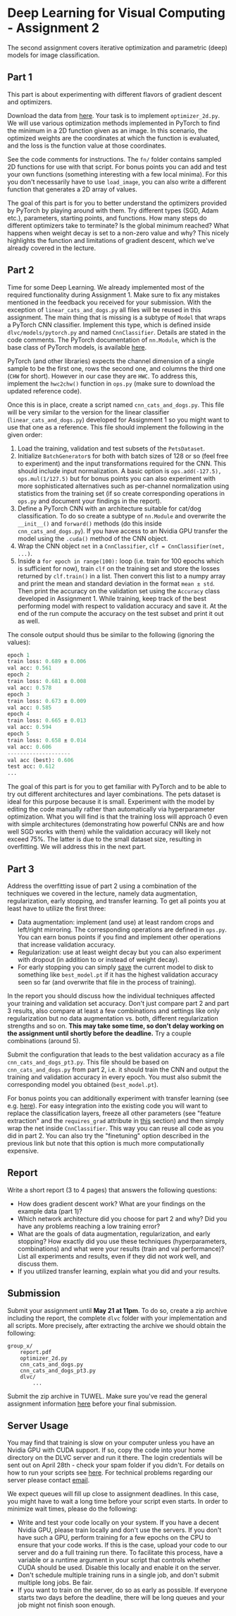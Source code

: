 # Deep Learning for Visual Computing - Assignment 2

The second assignment covers iterative optimization and parametric (deep) models for image classification.

## Part 1

This part is about experimenting with different flavors of gradient descent and optimizers.

Download the data from [here](https://smithers.cvl.tuwien.ac.at/jstrohmayer/dlvc_ss23/-/tree/main/assignments/assignment_2). Your task is to implement `optimizer_2d.py`. We will use various optimization methods implemented in PyTorch to find the minimum in a 2D function given as an image. In this scenario, the optimized weights are the coordinates at which the function is evaluated, and the loss is the function value at those coordinates.

See the code comments for instructions. The `fn/` folder contains sampled 2D functions for use with that script. For bonus points you can add and test your own functions (something interesting with a few local minima). For this you don't necessarily have to use `load_image`, you can also write a different function that generates a 2D array of values.

The goal of this part is for you to better understand the optimizers provided by PyTorch by playing around with them. Try different types (SGD, Adam etc.), parameters, starting points, and functions. How many steps do different optimizers take to terminate? Is the global minimum reached? What happens when weight decay is set to a non-zero value and why? This nicely highlights the function and limitations of gradient descent, which we've already covered in the lecture.

## Part 2

Time for some Deep Learning. We already implemented most of the required functionality during Assignment 1. Make sure to fix any mistakes mentioned in the feedback you received for your submission. With the exception of `linear_cats_and_dogs.py` all files will be reused in this assignment. The main thing that is missing is a subtype of `Model` that wraps a PyTorch CNN classifier. Implement this type, which is defined inside `dlvc/models/pytorch.py` and named `CnnClassifier`. Details are stated in the code comments. The PyTorch documentation of `nn.Module`, which is the base class of PyTorch models, is available [here](https://pytorch.org/docs/stable/generated/torch.nn.Module.html#torch.nn.Module).

PyTorch (and other libraries) expects the channel dimension of a single sample to be the first one, rows the second one, and columns the third one (`CHW` for short). However in our case they are `HWC`. To address this, implement the `hwc2chw()` function in `ops.py` (make sure to download the updated reference code).

Once this is in place, create a script named `cnn_cats_and_dogs.py`. This file will be very similar to the version for the linear classifier (`linear_cats_and_dogs.py`) developed for Assignment 1 so you might want to use that one as a reference. This file should implement the following in the given order:

1. Load the training, validation and test subsets of the `PetsDataset`.
2. Initialize `BatchGenerator`s for both with batch sizes of 128 or so (feel free to experiment) and the input transformations required for the CNN. This should include input normalization. A basic option is `ops.add(-127.5), ops.mul(1/127.5)` but for bonus points you can also experiment with more sophisticated alternatives such as per-channel normalization using statistics from the training set (if so create corresponding operations in `ops.py` and document your findings in the report).
3. Define a PyTorch CNN with an architecture suitable for cat/dog classification. To do so create a subtype of `nn.Module` and overwrite the `__init__()` and `forward()` methods (do this inside `cnn_cats_and_dogs.py`). If you have access to an Nvidia GPU transfer the model using the `.cuda()` method of the CNN object.
4. Wrap the CNN object `net` in a `CnnClassifier`, `clf = CnnClassifier(net, ...)`.
5. Inside a `for epoch in range(100):` loop (i.e. train for 100 epochs which is sufficient for now), train `clf` on the training set and store the losses returned by `clf.train()` in a list. Then convert this list to a numpy array and print the mean and standard deviation in the format `mean ± std`. Then print the accuracy on the validation set using the `Accuracy` class developed in Assignment 1. While training, keep track of the best performing model with respect to validation accuracy and save it. At the end of the run compute the accuracy on the test subset and print it out as well. 

The console output should thus be similar to the following (ignoring the values):
```python
epoch 1
train loss: 0.689 ± 0.006
val acc: 0.561
epoch 2
train loss: 0.681 ± 0.008
val acc: 0.578
epoch 3
train loss: 0.673 ± 0.009
val acc: 0.585
epoch 4
train loss: 0.665 ± 0.013
val acc: 0.594
epoch 5
train loss: 0.658 ± 0.014
val acc: 0.606
--------------------
val acc (best): 0.606
test acc: 0.612
...
```

The goal of this part is for you to get familiar with PyTorch and to be able to try out different architectures and layer combinations. The pets dataset is ideal for this purpose because it is small. Experiment with the model by editing the code manually rather than automatically via hyperparameter optimization. What you will find is that the training loss will approach 0 even with simple architectures (demonstrating how powerful CNNs are and how well SGD works with them) while the validation accuracy will likely not exceed 75%. The latter is due to the small dataset size, resulting in overfitting. We will address this in the next part.

## Part 3

Address the overfitting issue of part 2 using a combination of the techniques we covered in the lecture, namely data augmentation, regularization, early stopping, and transfer learning. To get all points you at least have to utilize the first three:

* Data augmentation: implement (and use) at least random crops and left/right mirroring. The corresponding operations are defined in `ops.py`. You can earn bonus points if you find and implement other operations that increase validation accuracy.
* Regularization: use at least weight decay but you can also experiment with dropout (in addition to or instead of weight decay).
* For early stopping you can simply [save](https://pytorch.org/tutorials/beginner/saving_loading_models.html#saving-loading-model-for-inference) the current model to disk to something like `best_model.pt` if it has the highest validation accuracy seen so far (and overwrite that file in the process of training).

In the report you should discuss how the individual techniques affected your training and validation set accuracy. Don't just compare part 2 and part 3 results, also compare at least a few combinations and settings like only regularization but no data augmentation vs. both, different regularization strengths and so on. **This may take some time, so don't delay working on the assignment until shortly before the deadline.** Try a couple combinations (around 5).

Submit the configuration that leads to the best validation accuracy as a file `cnn_cats_and_dogs_pt3.py`. This file should be based on `cnn_cats_and_dogs.py` from part 2, i.e. it should train the CNN and output the training and validation accuracy in every epoch. You must also submit the corresponding model you obtained (`best_model.pt`).

For bonus points you can additionally experiment with transfer learning (see e.g. [here](https://pytorch.org/tutorials/beginner/finetuning_torchvision_models_tutorial.html)). For easy integration into the existing code you will want to replace the classification layers, freeze all other parameters (see "feature extraction" and the `requires_grad` attribute in [this](https://pytorch.org/tutorials/beginner/finetuning_torchvision_models_tutorial.html#set-model-parameters-requires-grad-attribute) section) and then simply wrap the net inside `CnnClassifier`. This way you can reuse all code as you did in part 2. You can also try the "finetuning" option described in the previous link but note that this option is much more computationally expensive.

## Report

Write a short report (3 to 4 pages) that answers the following questions:

* How does gradient descent work? What are your findings on the example data (part 1)?
* Which network architecture did you choose for part 2 and why? Did you have any problems reaching a low training error?
* What are the goals of data augmentation, regularization, and early stopping? How exactly did you use these techniques (hyperparameters, combinations) and what were your results (train and val performance)? List all experiments and results, even if they did not work well, and discuss them.
* If you utilized transfer learning, explain what you did and your results.

## Submission

Submit your assignment until **May 21 at 11pm**. To do so, create a zip archive including the report, the complete `dlvc` folder with your implementation and all scripts. More precisely, after extracting the archive we should obtain the following:

    group_x/
        report.pdf
        optimizer_2d.py
        cnn_cats_and_dogs.py
        cnn_cats_and_dogs_pt3.py
        dlvc/
            ...

Submit the zip archive in TUWEL. Make sure you've read the general assignment information [here](https://smithers.cvl.tuwien.ac.at/jstrohmayer/dlvc_ss23/-/blob/main/assignments/general.md) before your final submission.

## Server Usage

You may find that training is slow on your computer unless you have an Nvidia GPU with CUDA support. If so, copy the code into your home directory on the DLVC server and run it there. The login credentials will be sent out on April 28th - check your spam folder if you didn't. For details on how to run your scripts see [here](https://smithers.cvl.tuwien.ac.at/jstrohmayer/dlvc_ss23/-/blob/main/assignments/DLVC2023Guide.pdf). For technical problems regarding our server please contact [email](mailto:dlvc-trouble@cvl.tuwien.ac.at).

We expect queues will fill up close to assignment deadlines. In this case, you might have to wait a long time before your script even starts. In order to minimize wait times, please do the following:

* Write and test your code locally on your system. If you have a decent Nvidia GPU, please train locally and don't use the servers. If you don't have such a GPU, perform training for a few epochs on the CPU to ensure that your code works. If this is the case, upload your code to our server and do a full training run there. To facilitate this process, have a variable or a runtime argument in your script that controls whether CUDA should be used. Disable this locally and enable it on the server.
* Don't schedule multiple training runs in a single job, and don't submit multiple long jobs. Be fair.
* If you want to train on the server, do so as early as possible. If everyone starts two days before the deadline, there will be long queues and your job might not finish soon enough.
